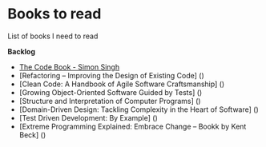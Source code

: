 # Books to read
List of books I need to read


**Backlog**
* [The Code Book - Simon Singh](http://www.goodreads.com/book/show/17994.The_Code_Book)
* [Refactoring – Improving the Design of Existing Code] ()
* [Clean Code: A Handbook of Agile Software Craftsmanship] ()
* [Growing Object-Oriented Software Guided by Tests] ()
* [Structure and Interpretation of Computer Programs] ()
* [Domain-Driven Design: Tackling Complexity in the Heart of Software] ()
* [Test Driven Development: By Example] ()
* [Extreme Programming Explained: Embrace Change – Bookk by Kent Beck] ()
